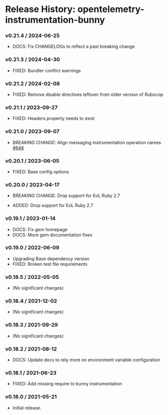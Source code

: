 # Release History: opentelemetry-instrumentation-bunny

### v0.21.4 / 2024-06-25

* DOCS: Fix CHANGELOGs to reflect a past breaking change

### v0.21.3 / 2024-04-30

* FIXED: Bundler conflict warnings

### v0.21.2 / 2024-02-08

* FIXED: Remove disable directives leftover from older version of Rubocop

### v0.21.1 / 2023-09-27

* FIXED: Headers property needs to exist

### v0.21.0 / 2023-09-07

* BREAKING CHANGE: Align messaging instrumentation operation names [#648](https://github.com/open-telemetry/opentelemetry-ruby-contrib/pull/648)

### v0.20.1 / 2023-06-05

* FIXED: Base config options 

### v0.20.0 / 2023-04-17

* BREAKING CHANGE: Drop support for EoL Ruby 2.7 

* ADDED: Drop support for EoL Ruby 2.7 

### v0.19.1 / 2023-01-14

* DOCS: Fix gem homepage 
* DOCS: More gem documentation fixes 

### v0.19.0 / 2022-06-09

* Upgrading Base dependency version
* FIXED: Broken test file requirements 

### v0.18.5 / 2022-05-05

* (No significant changes)

### v0.18.4 / 2021-12-02

* (No significant changes)

### v0.18.3 / 2021-09-29

* (No significant changes)

### v0.18.2 / 2021-08-12

* DOCS: Update docs to rely more on environment variable configuration 

### v0.18.1 / 2021-06-23

* FIXED: Add missing require to bunny instrumentation 

### v0.18.0 / 2021-05-21

* Initial release.
